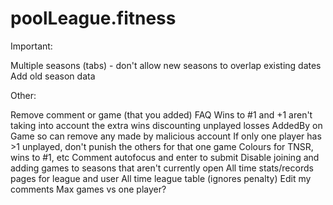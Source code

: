# poolLeague.fitness

Important:

Multiple seasons (tabs) - don't allow new seasons to overlap existing dates
Add old season data

Other:

Remove comment or game (that you added)
FAQ
Wins to #1 and +1 aren't taking into account the extra wins discounting unplayed losses
AddedBy on Game so can remove any made by malicious account
If only one player has >1 unplayed, don't punish the others for that one game
Colours for TNSR, wins to #1, etc
Comment autofocus and enter to submit
Disable joining and adding games to seasons that aren't currently open
All time stats/records pages for league and user
All time league table (ignores penalty)
Edit my comments
Max games vs one player?